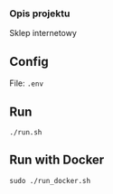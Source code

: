### Opis projektu

Sklep internetowy

## Config

File: `.env`

## Run

`./run.sh`

## Run with Docker

`sudo ./run_docker.sh`
